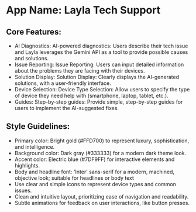 # **App Name**: Layla Tech Support

## Core Features:

- AI Diagnostics: AI-powered diagnostics: Users describe their tech issue and Layla leverages the Gemini API as a tool to provide possible causes and solutions.
- Issue Reporting: Issue Reporting: Users can input detailed information about the problems they are facing with their devices.
- Solution Display: Solution Display: Clearly displays the AI-generated solutions, with a user-friendly interface.
- Device Selection: Device Type Selection: Allow users to specify the type of device they need help with (smartphone, laptop, tablet, etc.).
- Guides: Step-by-step guides: Provide simple, step-by-step guides for users to implement the AI-suggested fixes.

## Style Guidelines:

- Primary color: Bright gold (#FFD700) to represent luxury, sophistication, and intelligence.
- Background color: Dark gray (#333333) for a modern dark theme look.
- Accent color: Electric blue (#7DF9FF) for interactive elements and highlights.
- Body and headline font: 'Inter' sans-serif for a modern, machined, objective look; suitable for headlines or body text
- Use clear and simple icons to represent device types and common issues.
- Clean and intuitive layout, prioritizing ease of navigation and readability.
- Subtle animations for feedback on user interactions, like button presses.